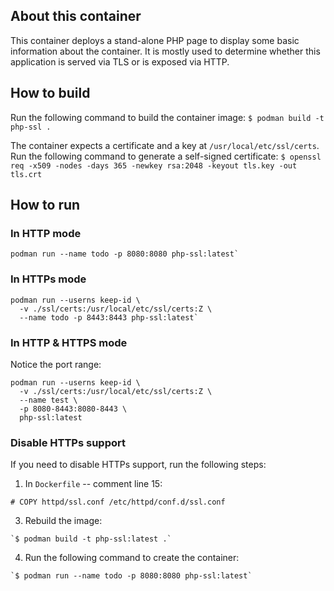 ## About this container
This container deploys a stand-alone PHP page to display some basic information about
the container. It is mostly used to determine whether this application is served via
TLS or is exposed via HTTP.

## How to build
Run the following command to build the container image:
`$ podman build -t php-ssl .`

The container expects a certificate and a key at `/usr/local/etc/ssl/certs`.
Run the following command to generate a self-signed certificate:
`$ openssl req -x509 -nodes -days 365 -newkey rsa:2048 -keyout tls.key -out tls.crt`

## How to run

### In HTTP mode
```
podman run --name todo -p 8080:8080 php-ssl:latest`
```

### In HTTPs mode
```
podman run --userns keep-id \
  -v ./ssl/certs:/usr/local/etc/ssl/certs:Z \
  --name todo -p 8443:8443 php-ssl:latest`
```

### In HTTP & HTTPS mode
Notice the port range:

```
podman run --userns keep-id \
  -v ./ssl/certs:/usr/local/etc/ssl/certs:Z \
  --name test \
  -p 8080-8443:8080-8443 \
  php-ssl:latest
```

### Disable HTTPs support
If you need to disable HTTPs support, run the following steps:

  1. In `Dockerfile` -- comment line 15:
  ```
  # COPY httpd/ssl.conf /etc/httpd/conf.d/ssl.conf
  ```
  3. Rebuild the image:
  ```
  `$ podman build -t php-ssl:latest .`
  ```
  4. Run the following command to create the container:
  ```
  `$ podman run --name todo -p 8080:8080 php-ssl:latest`
  ```

